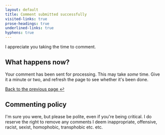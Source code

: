 ```yaml
---
layout: default
title: Comment submitted successfully
visited-links: true
prose-headings: true
underlined-links: true
hyphens: true
---
```


I appreciate you taking the time to comment.

## What happens now?

Your comment has been sent for processing. This may take _some_ time. Give it a minute or two, and refresh the page to see whether it's been done.

<a id="back-link" href="#" rel="previous" onclick="document.getElementById( 'back-link' ).href = document.referrer">Back to the previous page <span role="img" aria-label="Arrow pointing to the left">↩️</span></a>

## Commenting policy

I'm sure you were, but please be polite, even if you're being critical. I do reserve the right to remove any comments I deem inappropriate, offensive, racist, sexist, homophobic, transphobic etc. etc.
